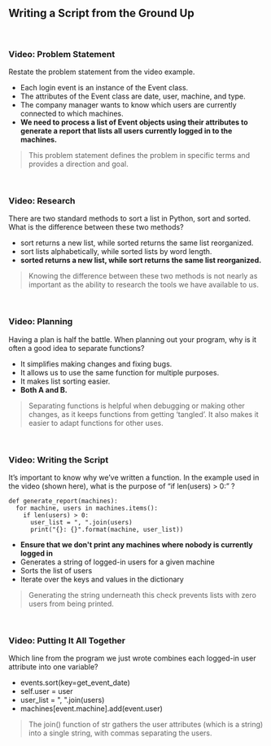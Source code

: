 ## Writing a Script from the Ground Up

<br>

### Video: Problem Statement

Restate the problem statement from the video example.

* Each login event is an instance of the Event class.
* The attributes of the Event class are date, user, machine, and type.
* The company manager wants to know which users are currently connected to which machines.
* **We need to process a list of Event objects using their attributes to generate a report that lists all users currently logged in to the machines.**

> This problem statement defines the problem in specific terms and provides a direction and goal.

<br>

### Video: Research

There are two standard methods to sort a list in Python, sort and sorted. What is the difference between these two methods?

* sort returns a new list, while sorted returns the same list reorganized.
* sort lists alphabetically, while sorted lists by word length.
* **sorted returns a new list, while sort returns the same list reorganized.**

> Knowing the difference between these two methods is not nearly as important as the ability to research the tools we have available to us.

<br>

### Video: Planning

Having a plan is half the battle. When planning out your program, why is it often a good idea to separate functions?

* It simplifies making changes and fixing bugs.
* It allows us to use the same function for multiple purposes.
* It makes list sorting easier.
* **Both A and B.**
  
> Separating functions is helpful when debugging or making other changes, as it keeps functions from getting ‘tangled’. It also makes it easier to adapt functions for other uses.

<br>

### Video: Writing the Script

It’s important to know why we’ve written a function. In the example used in the video (shown here), what is the purpose of “if len(users) > 0:” ?

```
def generate_report(machines):
  for machine, users in machines.items():
    if len(users) > 0:
      user_list = ", ".join(users)
      print("{}: {}".format(machine, user_list))
```

* **Ensure that we don't print any machines where nobody is currently logged in**
* Generates a string of logged-in users for a given machine
* Sorts the list of users
* Iterate over the keys and values in the dictionary

> Generating the string underneath this check prevents lists with zero users from being printed.

<br>

### Video: Putting It All Together

Which line from the program we just wrote combines each logged-in user attribute into one variable?

* events.sort(key=get_event_date)
* self.user = user
* user_list = ", ".join(users)
* machines[event.machine].add(event.user)

> The join() function of str gathers the user attributes (which is a string) into a single string, with commas separating the users.
